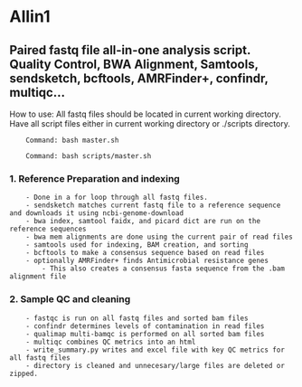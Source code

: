 # Allin1
## Paired fastq file all-in-one analysis script. Quality Control, BWA Alignment, Samtools, sendsketch, bcftools, AMRFinder+, confindr, multiqc...

How to use: All fastq files should be located in current working directory. Have all script files either in current working directory or ./scripts directory. 
   
        Command: bash master.sh
        
        Command: bash scripts/master.sh

### 1. Reference Preparation and indexing

        - Done in a for loop through all fastq files.
        - sendsketch matches current fastq file to a reference sequence and downloads it using ncbi-genome-download
        - bwa index, samtool faidx, and picard dict are run on the reference sequences
        - bwa mem alignments are done using the current pair of read files
        - samtools used for indexing, BAM creation, and sorting
        - bcftools to make a consensus sequence based on read files
        - optionally AMRFinder+ finds Antimicrobial resistance genes
            - This also creates a consensus fasta sequence from the .bam alignment file

### 2. Sample QC and cleaning

        - fastqc is run on all fastq files and sorted bam files
        - confindr determines levels of contamination in read files
        - qualimap multi-bamqc is performed on all sorted bam files
        - multiqc combines QC metrics into an html
        - write_summary.py writes and excel file with key QC metrics for all fastq files
        - directory is cleaned and unnecesary/large files are deleted or zipped.
